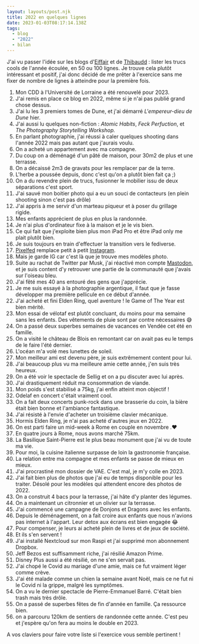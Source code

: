 ```yaml
---
layout: layouts/post.njk
title: 2022 en quelques lignes
date: 2023-01-03T08:17:14.138Z
tags:
  - blog
  - "2022"
  - bilan
---
```

J﻿'ai vu passer l'idée sur les blogs d'[Eiffair](www.eiffair.fr) et de [Thibaudd](https://tbdd.be/) : lister les trucs cools de l'année écoulée, en 50 ou 100 lignes.
J﻿e trouve cela plutôt intéressant et positif, j'ai donc décidé de me prêter à l'exercice sans me fixer de nombre de lignes à atteindre pour la première fois.

1. M﻿on CDD à l'Université de Lorraine a été renouvelé pour 2023.
2. J﻿'ai remis en place ce blog en 2022, même si je n'ai pas publié grand chose dessus.
3. J﻿'ai lu les 3 premiers tomes de Dune, et j'ai démarré *L'empereur-dieu de Dune* hier.
4. J﻿'ai aussi lu quelques non-fiction : *Atomic Habits*, *Feck Perfuction*, et *The Photography Storytelling Workshop.*
5. E﻿n parlant photographie, j'ai réussi à caler quelques shooting dans l'année 2022 mais pas autant que j'aurais voulu.
6. O﻿n a acheté un appartement avec ma compagne.
7. D﻿u coup on a déménagé d'un pâté de maison, pour 30m2 de plus et une terrasse.
8. O﻿n a décaissé 2m3 de gravats pour les remplacer par de la terre.
9. L﻿'herbe a poussée depuis, donc c'est qu'on a plutôt bien fait ça ;)
10. O﻿n a du revendre plein de trucs, fusionner le mobilier issu de deux séparations c'est sport.
11. J﻿'ai sauvé mon boitier photo qui a eu un souci de contacteurs (en plein shooting sinon c'est pas drôle)
12. J﻿'ai appris à me servir d'un marteau piqueur et à poser du grillage rigide.
13. M﻿es enfants apprécient de plus en plus la randonnée.
14. J﻿e n'ai plus d'ordinateur fixe à la maison et je le vis bien.
15. Ce qui fait que j'exploite bien plus mon iPad Pro et être iPad only me plait plutôt bien.
16. J﻿e suis toujours en train d'effectuer la transition vers le fediverse.
17. ﻿[P﻿ixelfed](https://pixelfed.social/i/web/profile/422339972513731843) remplace petit à petit [Instagram](https://www.instagram.com/nbirckel/).
18. M﻿ais je garde IG car c'est là que je trouve mes modèles photo.
19. S﻿uite au rachat de Twitter par Musk, j'ai réactivé mon compte [Mastodon](https://mastodon.social/@nbirckel), et je suis content d'y retrouver une partie de la communauté que j'avais sur l'oiseau bleu.
20. J﻿'ai fêté mes 40 ans entouré des gens que j'apprécie.
21. J﻿e me suis essayé à la photographie argentique, il faut que je fasse développer ma première pellicule en ce début d'année.
22. J﻿'ai acheté et fini Elden Ring, quel aventure ! le Game of The Year est bien mérité.
23. M﻿on essai de vélotaf est plutôt concluant, du moins pour ma semaine sans les enfants. Des vêtements de pluie sont par contre nécessaires 😅
24. O﻿n a passé deux superbes semaines de vacances en Vendée cet été en famille.
25. O﻿n a visité le château de Blois en remontant car on avait pas eu le temps de le faire l'été dernier.
26. L﻿'océan m'a volé mes lunettes de soleil.
27. M﻿on meilleur ami est devenu père, je suis extrêmement content pour lui.
28. J﻿'ai beaucoup plus vu ma meilleure amie cette année, j'en suis très heureux.
29. O﻿n a été voir le spectacle de Sellig et on a pu discuter avec lui après.
30. J﻿'ai drastiquement réduit ma consommation de viande.
31. M﻿on poids s'est stabilisé a 75kg, j'ai enfin atteint mon objectif !
32. O﻿delaf en concert c'était vraiment cool.
33. O﻿n a fait deux concerts punk-rock dans une brasserie du coin, la bière était bien bonne et l'ambiance fantastique.
34. J﻿'ai résisté à l'envie d'acheter un troisième clavier mécanique.
35. H﻿ormis Elden Ring, je n'ai pas acheté d'autres jeux en 2022.
36. O﻿n est parti faire un mid-week à Rome en couple en novembre .❤
37. E﻿n quatre jours à Rome, nous avons marché 75km.
38. L﻿a Basilique Saint-Pierre est le plus beau monument que j'ai vu de toute ma vie.
39. P﻿our moi, l﻿a cuisine italienne surpasse de loin la gastronomie française.
40. L﻿a relation entre ma compagne et mes enfants se passe de mieux en mieux.
41. J﻿'ai procrastiné mon dossier de VAE. C'est mal, je m'y colle en 2023.
42. J﻿'ai fait bien plus de photos que j'ai eu de temps disponible pour les traiter. Désolé pour les modèles qui attendent encore des photos de 2022.
43. O﻿n a construit 4 bacs pour la terrasse, j'ai hâte d'y planter des légumes.
44. O﻿n a maintenant un citronnier et un olivier sur la terrasse.
45. J﻿'ai commencé une campagne de Donjons et Dragons avec les enfants.
46. D﻿epuis le déménagement, on a fait croire aux enfants que nous n'avions pas internet à l'appart. Leur detox aux écrans est bien engagée 😂
47. P﻿our compenser, je leurs ai acheté plein de livres et de jeux de société.
48. E﻿t ils s'en servent !
49. J﻿'ai installé Nextcloud sur mon Raspi et j'ai supprimé mon abonnement Dropbox.
50. J﻿eff Bezos est suffisamment riche, j'ai résilié Amazon Prime.
51. D﻿isney Plus aussi a été résilié, on ne s'en servait pas.
52. J﻿'ai chopé le Covid au mariage d'une amie, mais ce fut vraiment léger comme crève.
53. J﻿'ai été malade comme un chien la semaine avant Noël, mais ce ne fut ni le Covid ni la grippe, malgré les symptômes.
54. O﻿n a vu le dernier spectacle de Pierre-Emmanuel Barré. C'était bien trash mais très drôle.
55. O﻿n a passé de superbes fêtes de fin d'année en famille. Ça ressource bien.
56. o﻿n a parcouru 120km de sentiers de randonnée cette année. C'est peu et j'espère qu'on fera au moins le double en 2023.

A vos claviers pour faire votre liste si l'exercice vous semble pertinent !